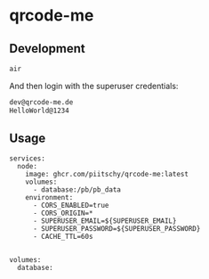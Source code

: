 # qrcode-me

## Development

```bash
air
```

And then login with the superuser credentials:

```bash
dev@qrcode-me.de
HelloWorld@1234
```

## Usage

```docker-compose
services:
  node:
    image: ghcr.com/piitschy/qrcode-me:latest
    volumes:
      - database:/pb/pb_data
    environment:
      - CORS_ENABLED=true
      - CORS_ORIGIN=*
      - SUPERUSER_EMAIL=${SUPERUSER_EMAIL}
      - SUPERUSER_PASSWORD=${SUPERUSER_PASSWORD}
      - CACHE_TTL=60s


volumes:
  database:
```
